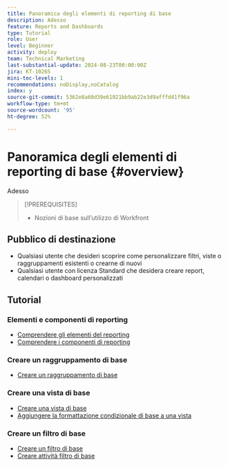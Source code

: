 ```yaml
---
title: Panoramica degli elementi di reporting di base
description: Adesso
feature: Reports and Dashboards
type: Tutorial
role: User
level: Beginner
activity: deploy
team: Technical Marketing
last-substantial-update: 2024-08-23T00:00:00Z
jira: KT-10265
mini-toc-levels: 1
recommendations: noDisplay,noCatalog
index: y
source-git-commit: 5362e8a60d39e61021bb9ab22e3d9afffd41f96a
workflow-type: tm+mt
source-wordcount: '95'
ht-degree: 52%

---
```



# Panoramica degli elementi di reporting di base {#overview}

Adesso

>[!PREREQUISITES]
>
>* Nozioni di base sull’utilizzo di Workfront

## Pubblico di destinazione

* Qualsiasi utente che desideri scoprire come personalizzare filtri, viste o raggruppamenti esistenti o crearne di nuovi
* Qualsiasi utente con licenza Standard che desidera creare report, calendari o dashboard personalizzati

## Tutorial

### Elementi e componenti di reporting

* [Comprendere gli elementi del reporting](/help/reporting/basic-reporting/reporting-elements.md)
* [Comprendere i componenti di reporting](/help/reporting/basic-reporting/reporting-components.md)

### Creare un raggruppamento di base

* [Creare un raggruppamento di base](/help/reporting/basic-reporting/create-a-basic-grouping.md)

### Creare una vista di base

* [Creare una vista di base](/help/reporting/basic-reporting/create-a-basic-view.md)
* [Aggiungere la formattazione condizionale di base a una vista](/help/reporting/basic-reporting/add-basic-conditional-formatting-to-a-view.md)

### Creare un filtro di base

* [Creare un filtro di base](/help/reporting/basic-reporting/create-a-basic-filter.md)
* [Creare attività filtro di base](/help/reporting/basic-reporting/create-a-basic-filter-activity.md)

